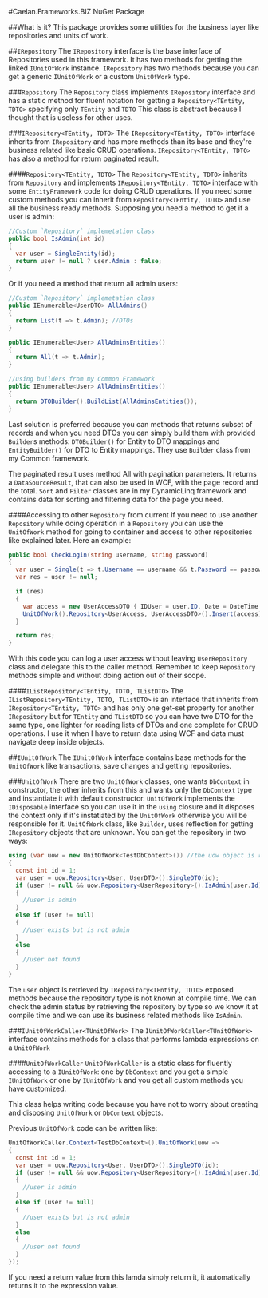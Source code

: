 #Caelan.Frameworks.BIZ NuGet Package

##What is it?
This package provides some utilities for the business layer like repositories and units of work.

##`IRepository`
The `IRepository` interface is the base interface of Repositories used in this framework. It has two methods for getting the linked `IUnitOfWork` instance.
`IRepository` has two methods because you can get a generic `IUnitOfWork` or a custom `UnitOfWork` type.

###`Repository`
The `Repository` class implements `IRepository` interface and has a static method for fluent notation for getting a `Repository<TEntity, TDTO>` specifying only `TEntity` and `TDTO`
This class is abstract because I thought that is useless for other uses.

###`IRepository<TEntity, TDTO>`
The `IRepository<TEntity, TDTO>` interface inherits from `IRepository` and has more methods than its base and they're business related like basic CRUD operations.
`IRepository<TEntity, TDTO>` has also a method for return paginated result.

####`Repository<TEntity, TDTO>`
The `Repository<TEntity, TDTO>` inherits from `Repository` and implements `IRepository<TEntity, TDTO>` interface with some `EntityFramework` code for doing CRUD operations.
If you need some custom methods you can inherit from `Repository<TEntity, TDTO>` and use all the business ready methods.
Supposing you need a method to get if a user is admin:
```csharp
//Custom `Repository` implemetation class
public bool IsAdmin(int id)
{
  var user = SingleEntity(id);
  return user != null ? user.Admin : false;
}
```
Or if you need a method that return all admin users:
```csharp
//Custom `Repository` implemetation class
public IEnumerable<UserDTO> AllAdmins()
{
  return List(t => t.Admin); //DTOs
}

public IEnumerable<User> AllAdminsEntities()
{
  return All(t => t.Admin);
}

//using builders from my Common Framework
public IEnumerable<User> AllAdminsEntities()
{
  return DTOBuilder().BuildList(AllAdminsEntities());
}
```
Last solution is preferred because you can methods that returns subset of records and when you need DTOs you can simply build them with provided `Builder`s methods: `DTOBuilder()` for Entity to DTO mappings and `EntityBuilder()` for DTO to Entity mappings.
They use `Builder` class from my Common framework.

The paginated result uses method All with pagination parameters. It returns a `DataSourceResult`, that can also be used in WCF, with the page record and the total. `Sort` and `Filter` classes are in my DynamicLinq framework and contains data for sorting and filtering data for the page you need.

####Accessing to other `Repository` from current
If you need to use another `Repository` while doing operation in a `Repository` you can use the `UnitOfWork` method for going to container and access to other repositories like explained later.
Here an example:
```csharp
public bool CheckLogin(string username, string password)
{
  var user = Single(t => t.Username == username && t.Password == passowrd); //not secure!!
  var res = user != null;

  if (res)
  {
    var access = new UserAccessDTO { IDUser = user.ID, Date = DateTime.Now };
    UnitOfWork().Repository<UserAccess, UserAccessDTO>().Insert(access);
  }

  return res;
}
```
With this code you can log a user access without leaving `UserRepository` class and delegate this to the caller method.
Remember to keep `Repository` methods simple and without doing action out of their scope.

####`IListRepository<TEntity, TDTO, TListDTO>`
The `IListRepository<TEntity, TDTO, TListDTO>` is an interface that inherits from `IRepository<TEntity, TDTO>` and has only one get-set property for another `IRepository` but for `TEntity` and `TListDTO` so you can have two DTO for the same type, one lighter for reading lists of DTOs and one complete for CRUD operations.
I use it when I have to return data using WCF and data must navigate deep inside objects.

##`IUnitOfWork`
The `IUnitOfWork` interface contains base methods for the `UnitOfWork` like transactions, save changes and getting repositories.

###`UnitOfWork`
There are two `UnitOfWork` classes, one wants `DbContext` in constructor, the other inherits from this and wants only the `DbContext` type and instantiate it with default constructor.
`UnitOfWork` implements the `IDisposable` interface so you can use it in the `using` closure and it disposes the context only if it's instatiated by the `UnitOfWork` otherwise you will be responsible for it.
`UnitOfWork` class, like `Builder`, uses reflection for getting `IRepository` objects that are unknown. You can get the repository in two ways:
```csharp
using (var uow = new UnitOfWork<TestDbContext>()) //the uow object is responsible for disposing the context
{
  const int id = 1;
  var user = uow.Repository<User, UserDTO>().SingleDTO(id);
  if (user != null && uow.Repository<UserRepository>().IsAdmin(user.Id))
  {
    //user is admin
  }
  else if (user != null)
  {
    //user exists but is not admin
  }
  else
  {
    //user not found
  }
}
```
The `user` object is retrieved by `IRepository<TEntity, TDTO>` exposed methods because the repository type is not known at compile time. We can check the admin status by retrieving the repository by type so we know it at compile time and we can use its business related methods like `IsAdmin`.

###`IUnitOfWorkCaller<TUnitOfWork>`
The `IUnitOfWorkCaller<TUnitOfWork>` interface contains methods for a class that performs lambda expressions on a `UnitOfWork`

####`UnitOfWorkCaller`
`UnitOfWorkCaller` is a static class for fluently accessing to a `IUnitOfWork`: one by `DbContext` and you get a simple `IUnitOfWork` or one by `IUnitOfWork` and you get all custom methods you have customized.

This class helps writing code because you have not to worry about creating and disposing `UnitOfWork` or `DbContext` objects.

Previous `UnitOfWork` code can be written like:
```csharp
UnitOfWorkCaller.Context<TestDbContext>().UnitOfWork(uow =>
{
  const int id = 1;
  var user = uow.Repository<User, UserDTO>().SingleDTO(id);
  if (user != null && uow.Repository<UserRepository>().IsAdmin(user.Id))
  {
    //user is admin
  }
  else if (user != null)
  {
    //user exists but is not admin
  }
  else
  {
    //user not found
  }
});
```
If you need a return value from this lamda simply return it, it automatically returns it to the expression value.
